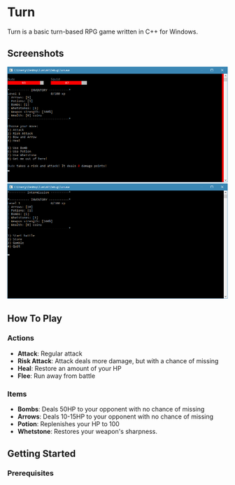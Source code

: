 # Turn
Turn is a basic turn-based RPG game written in C++ for Windows.

## Screenshots

![Battle screen](screenshots/battle.png)
![Menu screen](screenshots/menu.png)

## How To Play

### Actions
* **Attack**: Regular attack
* **Risk Attack**: Attack deals more damage, but with a chance of missing
* **Heal**: Restore an amount of your HP
* **Flee**: Run away from battle

### Items
* **Bombs**: Deals 50HP to your opponent with no chance of missing
* **Arrows**: Deals 10-15HP to your opponent with no chance of missing
* **Potion**: Replenishes your HP to 100
* **Whetstone**: Restores your weapon's sharpness.

## Getting Started
### Prerequisites
